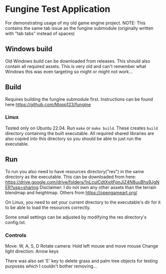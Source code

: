 # Fungine Test Application
For demonstrating usage of my old game engine project.
NOTE: This contains the same tab issue as the fungine submodule
(originally written with "tab tabs" instead of spaces)

## Windows build
Old Windows build can be downloaded from releases. This should also contain all required assets.
This is very old and can't remember what Windows this was even targeting so might or might not work...

## Build
Requires building the fungine submodule first.
Instructions can be found here https://github.com/Mopp123/fungine

### Linux
Tested only on Ubuntu 22.04.
Run `make` or `make build`.
These creates `build` directory containing the built executable.
All required shared libraries are also copied into this directory so
you should be able to just run the executable.

## Run
To run you also need to have resources directory("res") in the same directory as the executable.
This can be downloaded from here: https://drive.google.com/drive/folders/1nLculCdtXxjtFpnJiZ4N8uuBhs9JgNER?usp=sharing
Disclaimer: I do not own any other assets than the terrain blendmap and heightmap. Others from https://opengameart.org/

On Linux, you need to set your current directory to the executable's dir for
it to be able to load the resources correctly.

Some small settings can be adjusted by modifying the res directory's config.txt.

### Controls
Move: W, A, S, D
Rotate camera: Hold left mouse and move mouse
Change light direction: Arrow keys

There was also set 'E' key to delete grass and palm tree objects for testing purposes which I couldn't bother removing...
